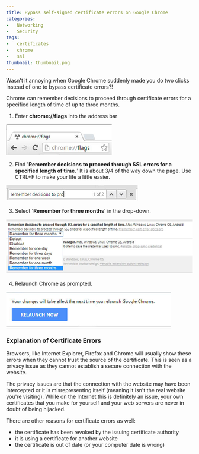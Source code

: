 ```yaml
---
title: Bypass self-signed certificate errors on Google Chrome
categories:
-   Networking
-   Security
tags:
-   certificates
-   chrome
-   ssl
thumbnail: thumbnail.png
---
```


Wasn't it annoying when Google Chrome suddenly made you do two clicks instead of one to bypass certificate errors?!

<!-- more -->

Chrome can remember decisions to proceed through certificate errors for a specified length of time of up to three months.

1. Enter **chrome://flags** into the address bar

![flags](flags.jpg)

2. Find '**Remember decisions to proceed through SSL errors for a specified length of time.**' It is about 3/4 of the way down the page. Use CTRL+F to make your life a little easier.

![remember](remember.jpg)

3. Select '**Remember for three months**' in the drop-down.

![dropdown](dropdown.jpg)

4. Relaunch Chrome as prompted.

![relaunch](relaunch.jpg)

### Explanation of Certificate Errors

Browsers, like Internet Explorer, Firefox and Chrome will usually show these errors when they cannot trust the source of the certificate. This is seen as a privacy issue as they cannot establish a secure connection with the website.

The privacy issues are that the connection with the website may have been intercepted or it is misrepresenting itself (meaning it isn't the real website you're visiting). While on the Internet this is definitely an issue, your own certificates that you make for yourself and your web servers are never in doubt of being hijacked.

There are other reasons for certificate errors as well:

* the certificate has been revoked by the issuing certificate authority
* it is using a certificate for another website
* the certificate is out of date (or your computer date is wrong)
